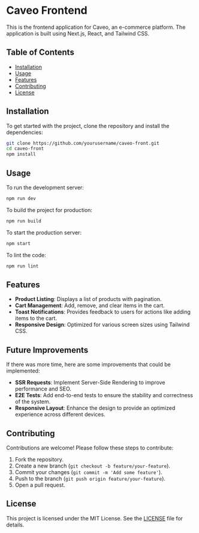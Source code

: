 # Caveo Frontend

This is the frontend application for Caveo, an e-commerce platform. The application is built using Next.js, React, and Tailwind CSS.

## Table of Contents

- [Installation](#installation)
- [Usage](#usage)
- [Features](#features)
- [Contributing](#contributing)
- [License](#license)

## Installation

To get started with the project, clone the repository and install the dependencies:

```sh
git clone https://github.com/yourusername/caveo-front.git
cd caveo-front
npm install
```

## Usage

To run the development server:

```sh
npm run dev
```

To build the project for production:

```sh
npm run build
```

To start the production server:

```sh
npm start
```

To lint the code:

```sh
npm run lint
```

## Features

- **Product Listing**: Displays a list of products with pagination.
- **Cart Management**: Add, remove, and clear items in the cart.
- **Toast Notifications**: Provides feedback to users for actions like adding items to the cart.
- **Responsive Design**: Optimized for various screen sizes using Tailwind CSS.

## Future Improvements

If there was more time, here are some improvements that could be implemented:

- **SSR Requests**: Implement Server-Side Rendering to improve performance and SEO.
- **E2E Tests**: Add end-to-end tests to ensure the stability and correctness of the system.
- **Responsive Layout**: Enhance the design to provide an optimized experience across different devices.

## Contributing

Contributions are welcome! Please follow these steps to contribute:

1. Fork the repository.
2. Create a new branch (`git checkout -b feature/your-feature`).
3. Commit your changes (`git commit -m 'Add some feature'`).
4. Push to the branch (`git push origin feature/your-feature`).
5. Open a pull request.

## License

This project is licensed under the MIT License. See the [LICENSE](LICENSE) file for details.
